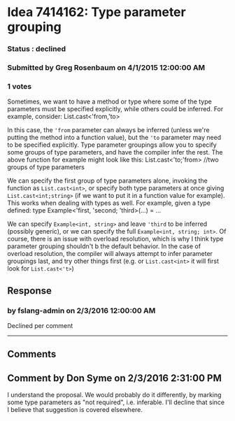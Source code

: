 # Idea 7414162: Type parameter grouping #

### Status : declined

### Submitted by Greg Rosenbaum on 4/1/2015 12:00:00 AM

### 1 votes

Sometimes, we want to have a method or type where some of the type parameters must be specified explicitly, while others could be inferred. For example, consider:
List.cast<'from,'to>

In this case, the `'from` parameter can always be inferred (unless we're putting the method into a function value), but the `'to` parameter may need to be specified explicitly.
Type parameter groupings allow you to specify some groups of type parameters, and have the compiler infer the rest. The above function for example might look like this:
List.cast<'to;'from> //two groups of type parameters

We can specify the first group of type parameters alone, invoking the function as `List.cast<int>`, or specify both type parameters at once giving `List.cast<int;string>` (if we want to put it in a function value for example).
This works when dealing with types as well. For example, given a type defined:
type Example<'first, 'second; 'third>(...) = ...

We can specify `Example<int, string>` and leave `'third` to be inferred (possibly generic), or we can specify the full `Example<int, string; int>`.
Of course, there is an issue with overload resolution, which is why I think type parameter grouping shouldn't b the default behavior. In the case of overload resolution, the compiler will always attempt to infer parameter groupings last, and try other things first (e.g. or `List.cast<int>` it will first look for `List.cast<'t>`)



## Response 
### by fslang-admin on 2/3/2016 12:00:00 AM

Declined per comment

------------------------
## Comments


## Comment by Don Syme on 2/3/2016 2:31:00 PM
I understand the proposal. We would probably do it differently, by marking some type parameters as "not required", i.e. inferable. I'll decline that since I believe that suggestion is covered elsewhere.

